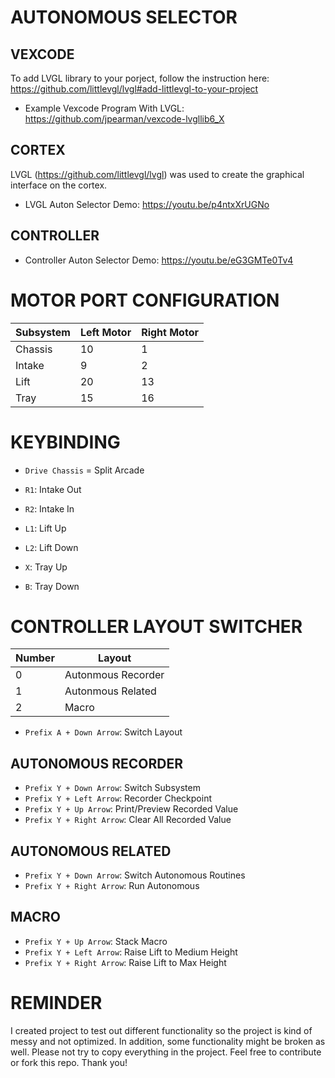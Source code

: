 # AUTONOMOUS SELECTOR
## VEXCODE

To add LVGL library to your porject, follow the instruction here: https://github.com/littlevgl/lvgl#add-littlevgl-to-your-project

- Example Vexcode Program With LVGL: https://github.com/jpearman/vexcode-lvgllib6_X

## CORTEX

LVGL (https://github.com/littlevgl/lvgl) was used to create the graphical interface on the cortex.

- LVGL Auton Selector Demo: https://youtu.be/p4ntxXrUGNo

## CONTROLLER

- Controller Auton Selector Demo: https://youtu.be/eG3GMTe0Tv4


# MOTOR PORT CONFIGURATION

| Subsystem | Left Motor | Right Motor |
| ------------- | ------------- | ------------- |
| Chassis | 10 | 1 |
| Intake | 9 | 2 |
| Lift | 20 | 13 |
| Tray | 15 | 16 |


# KEYBINDING

* `Drive Chassis` = Split Arcade

* `R1`: Intake Out
* `R2`: Intake In

* `L1`: Lift Up
* `L2`: Lift Down

* `X`: Tray Up
* `B`: Tray Down


# CONTROLLER LAYOUT SWITCHER

| Number  | Layout |
| ------------- | ------------- |
| 0  | Autonmous Recorder  |
| 1  | Autonmous Related  |
| 2  | Macro  |

* `Prefix A + Down Arrow`: Switch Layout
## AUTONOMOUS RECORDER
* `Prefix Y + Down Arrow`: Switch Subsystem
* `Prefix Y + Left Arrow`: Recorder Checkpoint
* `Prefix Y + Up Arrow`: Print/Preview Recorded Value
* `Prefix Y + Right Arrow`: Clear All Recorded Value
## AUTONOMOUS RELATED
* `Prefix Y + Down Arrow`: Switch Autonomous Routines
* `Prefix Y + Right Arrow`: Run Autonomous
## MACRO
* `Prefix Y + Up Arrow`: Stack Macro
* `Prefix Y + Left Arrow`: Raise Lift to Medium Height
* `Prefix Y + Right Arrow`: Raise Lift to Max Height


# REMINDER

I created project to test out different functionality so the project is kind of messy and not optimized. In addition, some functionality might be broken as well. Please not try to copy everything in the project. Feel free to contribute or fork this repo. Thank you!
